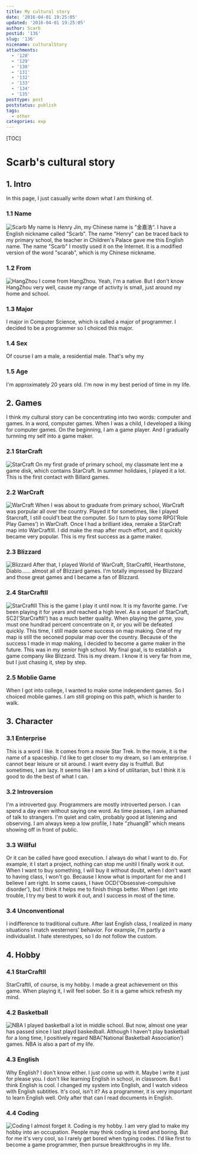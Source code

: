 ```yaml
---
title: My cultural story
date: '2016-04-01 19:25:05'
updated: '2016-04-01 19:25:05'
author: Scarb
postid: '136'
slug: '136'
nicename: culturalStory
attachments:
  - '128'
  - '129'
  - '130'
  - '131'
  - '132'
  - '133'
  - '134'
  - '135'
posttype: post
poststatus: publish
tags:
  - other
categories: exp
---
```


[TOC]

# Scarb's cultural story

## 1. Intro

In this page, I just casually write down what I am thinking of.

### 1.1 Name

![Scarb][img1]
My name is Henry Jin, my Chinese name is ”金嘉浩“. I have a English nickname called "Scarb".
The name "Henry" can be traced back to my primary school, the teacher in Children's Palace gave me this English name.
The name "Scarb" I mostly used it on the Internet. 
It is a modified version of the word "scarab", which is my Chinese nickname.

### 1.2 From

![HangZhou][img2]
I come from HangZhou. Yeah, I'm a native. But I don't know HangZhou very well, cause my range of activity is small, just around my home and school.

### 1.3 Major

I major in Computer Science, which is called a major of programmer. I decided to be a programmer so I choiced this major.

### 1.4 Sex

Of course I am a male, a residential male. That's why my 

### 1.5 Age

I'm approximately 20 years old. I'm now in my best period of time in my life.

## 2. Games

I think my cultural story can be concentrating into two words: computer and games. In a word, computer games.
When I was a child, I developed a liking for computer games. 
On the beginning, I am a game player. And I gradually turnning my self into a game maker.

### 2.1 StarCraft

![StarCraft][img3]
On my first grade of primary school, my classmate lent me a game disk, which contains StarCraft.
In summer holidaies, I played it a lot. This is the first contact with Billard games.

### 2.2 WarCraft

![WarCraft][img4]
When I was about to graduate from primary school, WarCraft was porpular all over the country.
Played it for sometimes, like I played Starcraft, I still could't beat the computer.
So I turn to play some RPG('Role Play Games') in WarCraft.
Once I had a brilliant idea, remake a StarCraft map into WarCraftIII. 
I did make the map after much effort, and it quickly became very popular.
This is my first success as a game maker.

### 2.3 Blizzard

![Blizzard][img5]
After that, I played World of WarCraft, StarCraftII, Hearthstone, Diablo...... almost all of Blizzard games.
I'm totally impressed by Blizzard and those great games and I became a fan of Blizzard.

### 2.4 StarCraftII

![StarCraftII][img6]
This is the game I play it until now. It is my favorite game. I've been playing it for years and reached a high level.
As a sequel of StarCraft, SC2('StarCraftII') has a much better quality.
When playing the game, you must one hundrad percent concentrate on it, or you will be defeated quickly.
This time, I still made some success on map making. One of my map is still the seconed popular map over the country.
Because of the success I made in map making, I decided to become a game maker in the future. This was in my senior high school.
My final goal, is to establish a game company like Blizzard. 
This is my dream.
I know it is very far from me, but I just chasing it, step by step.

### 2.5 Moblie Game

When I got into college, I wanted to make some independent games. So I choiced mobile games.
I am still groping on this path, which is harder to walk.

## 3. Character

### 3.1 Enterprise

This is a word I like. It comes from a movie Star Trek. In the movie, it is the name of a spaceship.
I'd like to get closer to my dream, so I am enterprise. I cannot bear leisure or sit around.
I want every day is fruitfull. But sometimes, I am lazy.
It seems like I am a kind of utilitarian, but I think it is good to do the best of what I can.

### 3.2 Introversion

I'm a introverted guy. 
Programmers are mostly introverted person.
I can spend a day even without saying one word.
As time passes, I am ashamed of talk to strangers.
I'm quiet and calm, probably good at listening and observing.
I am always keep a low profile, I hate "zhuangB" which means showing off in front of public.

### 3.3 Willful

Or it can be called have good execution.
I always do what I want to do. For example, it I start a project, nothing can stop me unitil I finally work it out.
When I want to buy something, I will buy it without doubt, when I don't want to having class, I won't go.
Because I know what is important for me and I believe I am right.
In some cases, I have OCD('Obsessive-compulsive disorder'), but I think it helps me to finish things better.
When I get into trouble, I try my best to work it out, and I success in most of the time.

### 3.4 Unconventional

I indifference to traditional culture.
After last English class, I realized in many situations I match westerners' behavior.
For example, I'm partly a individualist.
I hate stereotypes, so I do not follow the custom.

## 4. Hobby

### 4.1 StarCraftII

StarCraftII, of course, is my hobby. I made a great achievement on this game.
When playing it, I will feel sober. So it is a game whick refresh my mind.

### 4.2 Basketball

![NBA][img7]
I played basketball a lot in middle school. But now, almost one year has passed since I last playd baskedball.
Although I haven't play basketball for a long time, I positively regard NBA('National Basketball Association') games.
NBA is also a part of my life.

### 4.3 English

Why English? I don't know either. I just come up with it. Maybe I write it just for please you.
I don't like learning English in school, in classroom.
But I think English is cool.
I changed my system into English, and I watch videos with English subtitles. It's cool, isn't it?
As a programmer, it is very important to learn English well. Only after that can I read documents in English.

### 4.4 Coding

![Coding][img8]
I almost forget it. Coding is my hobby. I am very glad to make my hobby into an occupation.
People may think coding is tired and boring. But for me it's very cool, so I rarely get bored when typing codes.
I'd like first to become a game programmer, then pursue breakthroughs in my life.

[img1]: http://47.106.131.90/blog/uploads/2016/08/scarb.png
[img2]: http://47.106.131.90/blog/uploads/2016/08/hangzhou.jpg
[img3]: http://47.106.131.90/blog/uploads/2016/08/starcraft.jpg
[img4]: http://47.106.131.90/blog/uploads/2016/08/warcraft.jpg
[img5]: http://47.106.131.90/blog/uploads/2016/08/blizzard.jpg
[img6]: http://47.106.131.90/blog/uploads/2016/08/starcraftii.jpg
[img7]: http://47.106.131.90/blog/uploads/2016/08/NBA.jpg
[img8]: http://47.106.131.90/blog/uploads/2016/08/coding.png